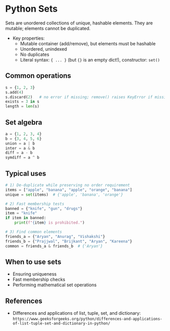 # Python Sets

Sets are unordered collections of unique, hashable elements. They are mutable; elements cannot be duplicated.

- Key properties:
  - Mutable container (add/remove), but elements must be hashable
  - Unordered, unindexed
  - No duplicates
  - Literal syntax: `{ ... }` (but `{}` is an empty dict!), constructor: `set()`

## Common operations

```python
s = {1, 2, 3}
s.add(4)
s.discard(2)   # no error if missing; remove() raises KeyError if missing
exists = 3 in s
length = len(s)
```

## Set algebra

```python
a = {1, 2, 3, 4}
b = {3, 4, 5, 6}
union = a | b
inter = a & b
diff = a - b
symdiff = a ^ b
```

## Typical uses

```python
# 1) De-duplicate while preserving no order requirement
items = ["apple", "banana", "apple", "orange", "banana"]
unique = set(items)  # {'apple', 'banana', 'orange'}

# 2) Fast membership tests
banned = {"knife", "gun", "drugs"}
item = "knife"
if item in banned:
    print(f"{item} is prohibited.")

# 3) Find common elements
friends_a = {"Aryan", "Anurag", "Vishakshi"}
friends_b = {"Prajjwal", "Brijkant", "Aryan", "Kareena"}
common = friends_a & friends_b  # {'Aryan'}
```

## When to use sets
- Ensuring uniqueness
- Fast membership checks
- Performing mathematical set operations

## References
- Differences and applications of list, tuple, set, and dictionary: `https://www.geeksforgeeks.org/python/differences-and-applications-of-list-tuple-set-and-dictionary-in-python/` 